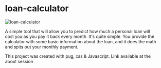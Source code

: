 # loan-calculator

![loan-calculator](https://user-images.githubusercontent.com/60290658/105629613-50b8af80-5e44-11eb-8021-c666fc88a65c.gif)


A simple tool that will allow you to predict how much a personal loan will cost you as you pay it back every month.
It's quite simple: You provide the calculator with some basic information about the loan, 
and it does the math and spits out your monthly payment.

This project was created with pug, css & Javascript.
Link available at the about session
